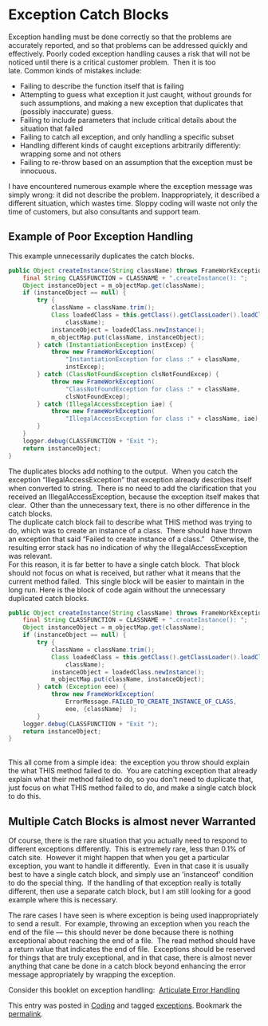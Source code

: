 #  Exception Catch Blocks

Exception handling must be done correctly so that the problems are accurately reported, and so that problems can be addressed quickly and effectively. Poorly coded exception handling causes a risk that will not be noticed until there is a critical customer problem.  Then it is too late. Common kinds of mistakes include:

*   Failing to describe the function itself that is failing
*   Attempting to guess what exception it just caught, without grounds for such assumptions, and making a new exception that duplicates that (possibly inaccurate) guess.
*   Failing to include parameters that include critical details about the situation that failed
*   Failing to catch all exception, and only handling a specific subset
*   Handling different kinds of caught exceptions arbitrarily differently: wrapping some and not others
*   Failing to re-throw based on an assumption that the exception must be innocuous.

I have encountered numerous example where the exception message was simply wrong: it did not describe the problem. Inappropriately, it described a different situation, which wastes time. Sloppy coding will waste not only the time of customers, but also consultants and support team.

## Example of Poor Exception Handling

This example unnecessarily duplicates the catch blocks.

```java
public Object createInstance(String className) throws FrameWorkException {
    final String CLASSFUNCTION = CLASSNAME + ".createInstance(): ";
    Object instanceObject = m_objectMap.get(className);
    if (instanceObject == null) {
        try {
            className = className.trim();
            Class loadedClass = this.getClass().getClassLoader().loadClass(
                className);
            instanceObject = loadedClass.newInstance();
            m_objectMap.put(className, instanceObject);
        } catch (InstantiationException instExcep) {
            throw new FrameWorkException(
                "InstantiationException for class :" + className,
                instExcep);
        } catch (ClassNotFoundException clsNotFoundExcep) {
            throw new FrameWorkException(
                "ClassNotFoundException for class :" + className,
                clsNotFoundExcep);
        } catch (IllegalAccessException iae) {
            throw new FrameWorkException(
                "IllegalAccessException for class :" + className, iae);
        }
    }
    logger.debug(CLASSFUNCTION + "Exit ");
    return instanceObject;
}
```


The duplicates blocks add nothing to the output.  When you catch the exception “IllegalAccessException” that exception already describes itself when converted to string.  There is no need to add the clarification that you received an IllegalAccessException, because the exception itself makes that clear.  Other than the unnecessary text, there is no other difference in the catch blocks.  
The duplicate catch block fail to describe what THIS method was trying to do, which was to create an instance of a class.  There should have thrown an exception that said “Failed to create instance of a class.”   Otherwise, the resulting error stack has no indication of why the IllegalAccessException was relevant.  
For this reason, it is far better to have a single catch block.  That block should not focus on what is received, but rather what it means that the current method failed.  This single block will be easier to maintain in the long run. Here is the block of code again without the unnecessary duplicated catch blocks.

```java
public Object createInstance(String className) throws FrameWorkException {
    final String CLASSFUNCTION = CLASSNAME + ".createInstance(): ";
    Object instanceObject = m_objectMap.get(className);
    if (instanceObject == null) {
        try {
            className = className.trim();
            Class loadedClass = this.getClass().getClassLoader().loadClass(
                className);
            instanceObject = loadedClass.newInstance();
            m_objectMap.put(className, instanceObject);
        } catch (Exception eee) {
            throw new FrameWorkException(
                ErrorMessage.FAILED_TO_CREATE_INSTANCE_OF_CLASS,
                eee, {className}  );
        }
    logger.debug(CLASSFUNCTION + "Exit ");
    return instanceObject;
}
```


   
This all come from a simple idea:  the exception you throw should explain the what THIS method failed to do.  You are catching exception that already explain what their method failed to do, so you don't need to duplicate that, just focus on what THIS method failed to do, and make a single catch block to do this.

## Multiple Catch Blocks is almost never Warranted

Of course, there is the rare situation that you actually need to respond to different exceptions differently.  This is extremely rare, less than 0.1% of catch site.  However it might happen that when you get a particular exception, you want to handle it differently.  Even in that case it is usually best to have a single catch block, and simply use an 'instanceof' condition to do the special thing.  If the handling of that exception really is totally different, then use a separate catch block, but I am still looking for a good example where this is necessary.  

The rare cases I have seen is where exception is being used inappropriately to send a result.  For example, throwing an exception when you reach the end of the file — this should never be done because there is nothing exceptional about reaching the end of a file.  The read method should have a return value that indicates the end of file.  Exceptions should be reserved for things that are truly exceptional, and in that case, there is almost never anything that cane be done in a catch block beyond enhancing the error message appropriately by wrapping the exception. 
 
Consider this booklet on exception handling:  [Articulate Error Handling](http://www.lulu.com/product/paperback/articulate-error-handling/2612130)

This entry was posted in [Coding](https://agiletribe.purplehillsbooks.com/category/coding/) and tagged [exceptions](https://agiletribe.purplehillsbooks.com/tag/exceptions/). Bookmark the [permalink](https://agiletribe.purplehillsbooks.com/2011/10/01/3-exception-catch-blocks/ "Permalink to #3 Exception Catch Blocks").